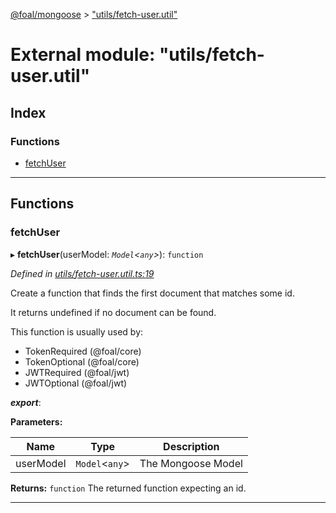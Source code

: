 [@foal/mongoose](../README.md) > ["utils/fetch-user.util"](../modules/_utils_fetch_user_util_.md)

# External module: "utils/fetch-user.util"

## Index

### Functions

* [fetchUser](_utils_fetch_user_util_.md#fetchuser)

---

## Functions

<a id="fetchuser"></a>

###  fetchUser

▸ **fetchUser**(userModel: *`Model`<`any`>*): `function`

*Defined in [utils/fetch-user.util.ts:19](https://github.com/FoalTS/foal/blob/07f00115/packages/mongoose/src/utils/fetch-user.util.ts#L19)*

Create a function that finds the first document that matches some id.

It returns undefined if no document can be found.

This function is usually used by:

*   TokenRequired (@foal/core)
*   TokenOptional (@foal/core)
*   JWTRequired (@foal/jwt)
*   JWTOptional (@foal/jwt)

*__export__*: 

**Parameters:**

| Name | Type | Description |
| ------ | ------ | ------ |
| userModel | `Model`<`any`> |  The Mongoose Model |

**Returns:** `function`
The returned function expecting an id.

___

